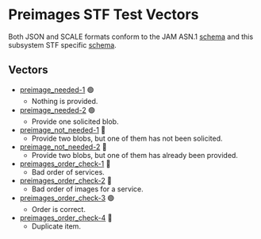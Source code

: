 # Preimages STF Test Vectors

Both JSON and SCALE formats conform to the JAM ASN.1 [schema](../jam-types-asn/jam-types.asn)
and this subsystem STF specific [schema](./preimages.asn).

## Vectors

- [preimage_needed-1](./data/preimage_needed-1.json) 🟢
  - Nothing is provided.
- [preimage_needed-2](./data/preimage_needed-2.json) 🟢
  - Provide one solicited blob.
- [preimage_not_needed-1](./data/preimage_not_needed-1.json) 🔴
  - Provide two blobs, but one of them has not been solicited.
- [preimage_not_needed-2](./data/preimage_not_needed-2.json) 🔴
  - Provide two blobs, but one of them has already been provided.
- [preimages_order_check-1](./data/preimages_order_check-1.json) 🔴
  - Bad order of services.
- [preimages_order_check-2](./data/preimages_order_check-2.json) 🔴
  - Bad order of images for a service.
- [preimages_order_check-3](./data/preimages_order_check-3.json) 🟢
  - Order is correct.
- [preimages_order_check-4](./data/preimages_order_check-4.json) 🔴
  - Duplicate item.
